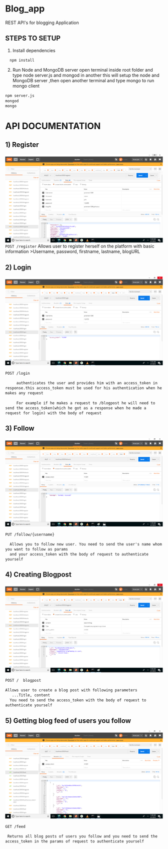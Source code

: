 # Blog_app
REST API's for blogging Application

## STEPS TO SETUP

1) Install dependencies
```bash
  npm install
  ```
  
2) Run Node and MongoDB server
  open terminal inside root folder and type node server.js and mongod in another this will setup the node and MongoDB server ,then open      another terminal and type mongo to run mongo client
  ```bash
  npm server.js
  mongod
  mongo
  ```
  # API DOCUMENTATION
  
 ## 1) Register
  ![alt text](https://github.com/jainaman1398/Blog_app/blob/master/images/register.png)
      ```
     POST /register
      ```
      Allows user to register herself on the platform with basic information
        >Username, password, firstname, lastname, blogURL
        
## 2) Login
 ![alt text](https://github.com/jainaman1398/Blog_app/blob/master/images/login.png)
 ```bash
 POST /login
 
 ```
         authenticates the user and provides him with an access_token in response.this access_token must be used for his authentication when he makes any request
         
         For example if he makes a request to /blogpost he will need to send the access_token(which he got as a response when he made a request for login) with the body of request 
         
##  3) Follow 
  ![alt text](https://github.com/jainaman1398/Blog_app/blob/master/images/follow.png)
  
  ```bash
  PUT /follow/{username}
  ```
      Allows you to follow new user. You need to send the user's name whom you want to follow as params
      and your access_token with the body of request to authenticate yourself
      
## 4) Creating Blogpost
![alt text](https://github.com/jainaman1398/Blog_app/blob/master/images/blogpost.png)

```bash
POST /  blogpost
```
    Allows user to create a blog post with following parameters
       ...Title, content
      You need to send the access_token with the body of request to authenticate yourself
      
 ## 5) Getting blog feed of users you follow
 ![alt text](https://github.com/jainaman1398/Blog_app/blob/master/images/got_blogs.png)
 
 ```bash
 GET /feed
 
 ```
     Returns all blog posts of users you follow and you need to send the access_token in the params of request to authenticate yourself
